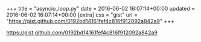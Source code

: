 +++
title = "asyncio_loop.py"
date = 2016-06-02 16:07:14+00:00
updated = 2016-06-02 16:07:14+00:00
[extra]
css = "gist"
url = "https://gist.github.com/0192bd14161fef4c816f912092a842a9"
+++

<https://gist.github.com/0192bd14161fef4c816f912092a842a9>


